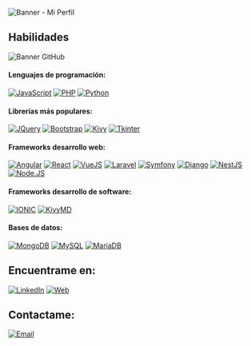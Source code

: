 ![Banner - Mi Perfil](https://user-images.githubusercontent.com/15238761/164998971-5d980763-302e-42e6-945d-30bd9f0e6a04.png)

## Habilidades
![Banner GitHub](https://user-images.githubusercontent.com/15238761/210194549-cb620eda-85cc-438d-8ea4-4612defd4184.png)
#### Lenguajes de programación:
[![JavaScript](https://img.shields.io/badge/JavaScript-F7DF1E?style=for-the-badge&logo=javascript&logoColor=white&labelColor=101010)]()
[![PHP](https://img.shields.io/badge/PHP-777BB4?style=for-the-badge&logo=php&logoColor=white&labelColor=101010)]()
[![Python](https://img.shields.io/badge/Python-3776AB?style=for-the-badge&logo=python&logoColor=white&labelColor=101010)]()
#### Librerías más populares:
[![JQuery](https://img.shields.io/badge/jQuery-0769AD?style=for-the-badge&logo=jquery&logoColor=white&labelColor=101010)]()
[![Bootstrap](https://img.shields.io/badge/Bootstrap-7952B3?style=for-the-badge&logo=bootstrap&logoColor=white&labelColor=101010)]()
[![Kivy](https://img.shields.io/badge/Kivy-black?style=for-the-badge)]()
[![Tkinter](https://img.shields.io/badge/Tkinter-black?style=for-the-badge)]()
#### Frameworks desarrollo web:
[![Angular](https://img.shields.io/badge/Angular-DD0031?style=for-the-badge&logo=angular&logoColor=white&labelColor=101010)]()
[![React](https://img.shields.io/badge/React-61DAFB?style=for-the-badge&logo=react&logoColor=white&labelColor=101010)]()
[![VueJS](https://img.shields.io/badge/Vue.JS-4FC08D?style=for-the-badge&logo=Vue.js&logoColor=white&labelColor=101010)]()
[![Laravel](https://img.shields.io/badge/Laravel-FF2D20?style=for-the-badge&logo=laravel&logoColor=white&labelColor=101010)]()
[![Symfony](https://img.shields.io/badge/Symfony-000000?style=for-the-badge&logo=symfony&logoColor=white&labelColor=101010)]()
[![Django](https://img.shields.io/badge/Django-092E20?style=for-the-badge&logo=django&logoColor=white&labelColor=101010)]()
[![NestJS](https://img.shields.io/badge/NestJS-E0234E?style=for-the-badge&logo=nestjs&logoColor=white&labelColor=101010)]()
[![Node.JS](https://img.shields.io/badge/Node.js-339933?style=for-the-badge&logo=node.js&logoColor=white&labelColor=101010)]()
#### Frameworks desarrollo de software:
[![IONIC](https://img.shields.io/badge/IONIC-3880FF?style=for-the-badge&logo=ionic&logoColor=white&labelColor=101010)]()
[![KivyMD](https://img.shields.io/badge/KivyMD-black?style=for-the-badge)]()
#### Bases de datos:
[![MongoDB](https://img.shields.io/badge/MongoDB-47A248?style=for-the-badge&logo=mongodb&logoColor=white&labelColor=101010)]()
[![MySQL](https://img.shields.io/badge/MySQL-4479A1?style=for-the-badge&logo=mysql&logoColor=white&labelColor=101010)]()
[![MariaDB](https://img.shields.io/badge/MariaDB-003545?style=for-the-badge&logo=mariadb&logoColor=white&labelColor=101010)]()

## Encuentrame en:
[![LinkedIn](https://img.shields.io/badge/LinkedIn-JuanSDev-0A66C2?style=for-the-badge&logo=linkedin&logoColor=white&labelColor=101010)](https://www.linkedin.com/in/JuanSDev/)
[![Web](https://img.shields.io/badge/Mi_Portafolio-www.juansdev.com-14a1f0?style=for-the-badge&logo=dev.to&logoColor=white&labelColor=101010)](https://www.juansdev.com/)

## Contactame:
[![Email](https://img.shields.io/badge/juansdev72@gmail.com-Mi_correo_laboral-D14836?style=for-the-badge&logo=gmail&logoColor=white&labelColor=101010)](mailto:juansdev@gmail.com)
